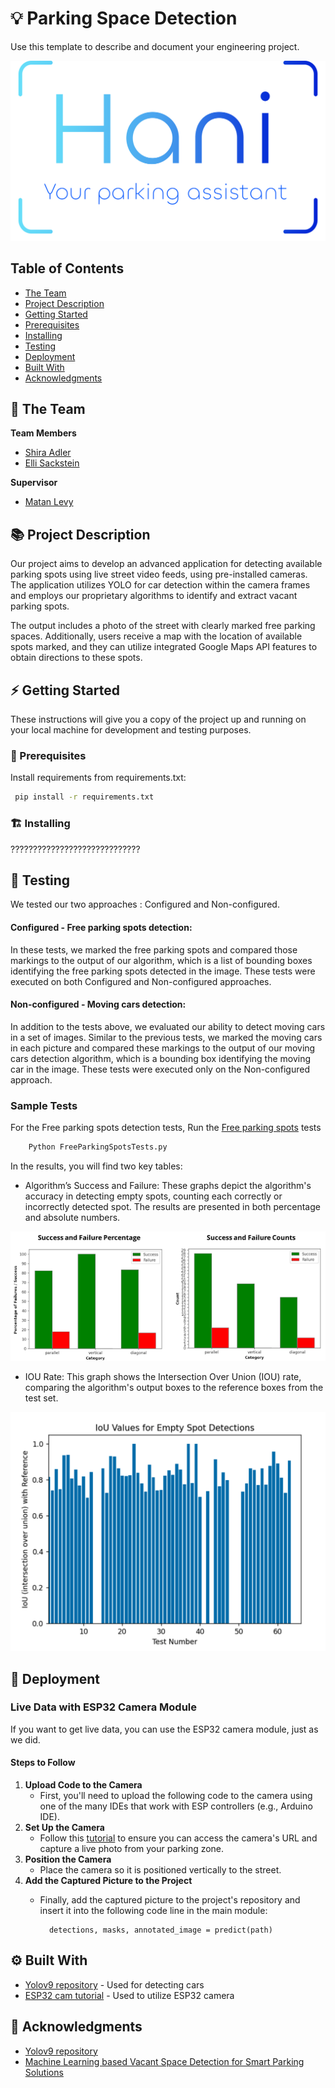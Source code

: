 # 💡 Parking Space Detection
Use this template to describe and document your engineering project.

<!-- cool project cover image -->
![Project Cover Image](bin/logo.png)

<!-- table of content -->
## Table of Contents
- [The Team](#the-team)
- [Project Description](#project-description)
- [Getting Started](#getting-started)
- [Prerequisites](#prerequisites)
- [Installing](#installing)
- [Testing](#testing)
- [Deployment](#deployment)
- [Built With](#built-with)
- [Acknowledgments](#acknowledgments)

## 👥 The Team 
**Team Members**
- [Shira Adler](shira.adler@mail.huji.ac.il)
- [Elli Sackstein](elli.sackstein@mail.huji.ac.il)

**Supervisor**
- [Matan Levy](levy@cs.huji.ac.il)


## 📚 Project Description
Our project aims to develop an advanced application for detecting available
parking spots using live street video feeds, using pre-installed cameras.
 The application utilizes YOLO for car detection within the camera frames and
employs our proprietary algorithms to identify and extract vacant parking spots.

The output includes a photo of the street with clearly marked free parking 
spaces. Additionally, users receive a map with the location of available spots
marked, and they can utilize integrated Google Maps API features to obtain 
directions to these spots.

## ⚡ Getting Started

These instructions will give you a copy of the project up and running on
your local machine for development and testing purposes. 

### 🧱 Prerequisites

Install requirements from requirements.txt:

   ```bash
    pip install -r requirements.txt
   ```

### 🏗️ Installing
 ?????????????????????????????

## 🧪 Testing
We tested our two approaches : Configured and Non-configured.

#### **Configured - Free parking spots detection:** 
In these tests, we marked the free parking spots and compared those markings 
to the output of our algorithm, which is a list of bounding boxes identifying
the free parking spots detected in the image. These tests were executed on both
Configured and Non-configured approaches.

#### **Non-configured - Moving cars detection:**
In addition to the tests above, we evaluated our ability to detect moving cars
in a set of images. 
Similar to the previous tests, we marked the moving cars in each picture 
and compared these markings to the output of our moving cars detection
algorithm, which is a bounding box identifying the moving car in the image.
These tests were executed only on the Non-configured approach.

### Sample Tests
For the Free parking spots detection tests, Run the [Free parking spots](Tests/FreeParkingSpotsTestsCon.py) tests

```bash
    Python FreeParkingSpotsTests.py
```

In the results, you will find two key tables:

- Algorithm’s Success and Failure: These graphs depict the algorithm's accuracy in detecting empty spots, counting each correctly or incorrectly detected spot. The results are presented in both percentage and absolute numbers.

![resultsInPrecentage](bin/results1.png)
- IOU Rate: This graph shows the Intersection Over Union (IOU) rate, comparing the algorithm's output boxes to the reference boxes from the test set.

![resultsInPrecentage](bin/resultsIOU.png)


## 🚀 Deployment

### Live Data with ESP32 Camera Module
If you want to get live data, you can use the ESP32 camera module, just as we did.

#### Steps to Follow
1. **Upload Code to the Camera**
   - First, you'll need to upload the following code to the camera using one of the many IDEs that work with ESP controllers (e.g., Arduino IDE). 
3. **Set Up the Camera**
   - Follow this [tutorial](https://www.youtube.com/watch?v=RCtVxZnjPmY) to ensure you can access the camera's URL and capture a live photo from your parking zone.
3. **Position the Camera**
   - Place the camera so it is positioned vertically to the street.
5. **Add the Captured Picture to the Project**
   - Finally, add the captured picture to the project's repository and insert it into the following code line in the main module:

           detections, masks, annotated_image = predict(path)

## ⚙️ Built With
  - [Yolov9 repository](https://github.com/WongKinYiu/yolov9/tree/main?tab=readme-ov-file#evaluation) - Used for detecting cars
  - [ESP32 cam tutorial](https://www.youtube.com/watch?v=RCtVxZnjPmY) - Used to utilize ESP32 camera


## 🙏 Acknowledgments
  - [Yolov9 repository](https://github.com/WongKinYiu/yolov9/tree/main?tab=readme-ov-file#evaluation)
  - [Machine Learning based Vacant Space Detection for Smart Parking Solutions](https://ieeexplore.ieee.org/document/10165557)
